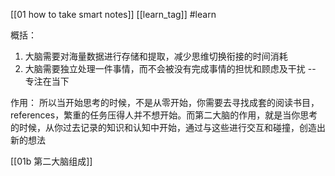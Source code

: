 [[01 how to take smart notes]] [[learn_tag]] #learn 


概括：
1. 大脑需要对海量数据进行存储和提取，减少思维切换衔接的时间消耗
2. 大脑需要独立处理一件事情，而不会被没有完成事情的担忧和顾虑及干扰 -- 专注在当下


作用：
所以当开始思考的时候，不是从零开始，你需要去寻找成套的阅读书目，references，繁重的任务压得人并不想开始。而第二大脑的作用，就是当你思考的时候，从你过去记录的知识和认知中开始，通过与这些进行交互和碰撞，创造出新的想法

[[01b 第二大脑组成]]